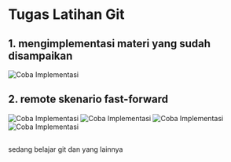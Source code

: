 # Tugas Latihan Git

## 1. mengimplementasi materi yang sudah disampaikan

![Coba Implementasi](img/0.jpg)

## 2. remote skenario fast-forward

![Coba Implementasi](img/1.jpg)
![Coba Implementasi](img/2.jpg)
![Coba Implementasi](img/3.jpg)
![Coba Implementasi](img/4.jpg)

##

sedang belajar git dan yang lainnya
